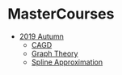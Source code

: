 # MasterCourses
- [2019 Autumn](2019Autumn/) 
  - [CAGD](2019Autumn/CAGD) 
  - [Graph Theory](2019Autumn/GraphTheory) 
  - [Spline Approximation](2019Autumn/SplineApproximation) 

